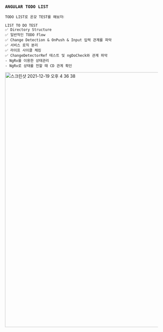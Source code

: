 ### `ANGULAR TODO LIST`

    TODO LIST로 온갖 TEST를 해보자❕

    LIST TO DO TEST
    ✅ Directory Structure
    ✅ 일반적인 TODO Flow
    ✅ Change Detection & OnPush & Input 입력 관계를 파악
    ✅ 서비스 로직 분리
    ✅ 라이프 사이클 체킹
    ✅ ChangeDetectorRef 테스트 및 ngDoCheck와 관계 파악
    - NgRx를 이용한 상태관리
    - NgRx로 상태를 전할 때 CD 관계 확인

<img width="839" alt="스크린샷 2021-12-19 오후 4 36 38" src="https://user-images.githubusercontent.com/50862052/146667597-48388592-f779-46a2-80c3-c89b23a8c9b0.png">
